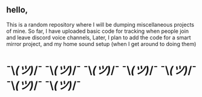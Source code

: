 ## hello,
This is a random repository where I will be dumping miscellaneous projects of mine.
So far, I have uploaded basic code for tracking when people join and leave discord voice channels,
Later, I plan to add the code for a smart mirror project, and my home sound setup (when I get around to doing them)
#   ¯\\_(ツ)_/¯  ¯\\_(ツ)_/¯  ¯\\_(ツ)_/¯  ¯\\_(ツ)_/¯  ¯\\_(ツ)_/¯  ¯\\_(ツ)_/¯  ¯\\_(ツ)_/¯
